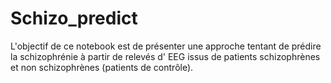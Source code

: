 # Schizo_predict
L'objectif de ce notebook est de présenter une approche tentant de prédire la schizophrénie à partir de relevés d' EEG issus de patients schizophrènes et non schizophrènes (patients de contrôle).
